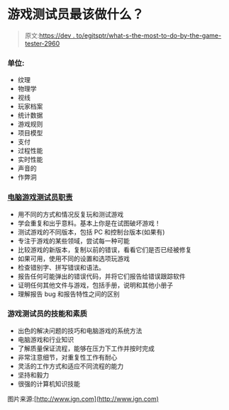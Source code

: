 # 游戏测试员最该做什么？

> 原文:[https://dev . to/egitsptr/what-s-the-most-to-do-by-the-game-tester-2960](https://dev.to/egitsptr/what-s-the-most-to-do-by-the-game-tester-2960)

### [](#units)单位:

*   纹理
*   物理学
*   视线
*   玩家档案
*   统计数据
*   游戏规则
*   项目模型
*   支付
*   过程性能
*   实时性能
*   声音的
*   作弊洞

### [](#computer-game-tester-responsibilities)[电脑游戏测试员职责](https://www.technojobs.co.uk/info/it-job-roles/the-role-of-a-computer-games-tester.phtml)

*   用不同的方式和情况反复玩和测试游戏
*   学会重复和出乎意料。基本上你是在试图破坏游戏！
*   测试游戏的不同版本，包括 PC 和控制台版本(如果有)
*   专注于游戏的某些领域，尝试每一种可能
*   比较游戏的新版本，复制以前的错误，看看它们是否已经被修复
*   如果可用，使用不同的设置和选项玩游戏
*   检查错别字、拼写错误和语法。
*   报告任何可能弹出的错误代码，并将它们报告给错误跟踪软件
*   证明任何其他文件与游戏，包括手册，说明和其他小册子
*   理解报告 bug 和报告特性之间的区别

### [](#skills-and-qualities-of-a-game-tester)游戏测试员的技能和素质

*   出色的解决问题的技巧和电脑游戏的系统方法
*   电脑游戏和行业知识
*   了解质量保证流程，能够在压力下工作并按时完成
*   非常注意细节，对重复性工作有耐心
*   灵活的工作方式和适应不同流程的能力
*   坚持和毅力
*   很强的计算机知识技能

图片来源:[http://www.ign.com](http://www.ign.com)